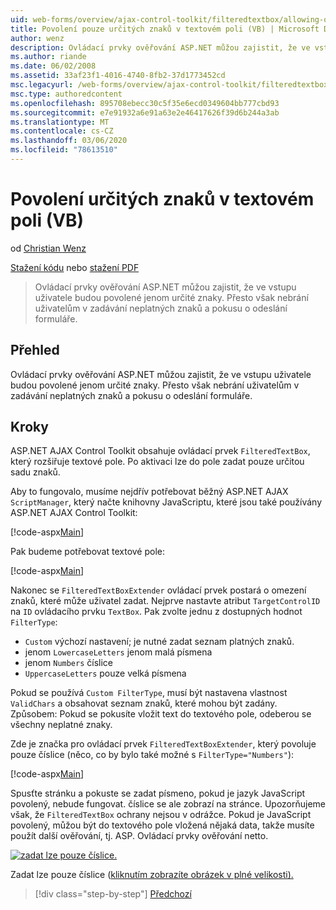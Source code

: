 ```yaml
---
uid: web-forms/overview/ajax-control-toolkit/filteredtextbox/allowing-only-certain-characters-in-a-text-box-vb
title: Povolení pouze určitých znaků v textovém poli (VB) | Microsoft Docs
author: wenz
description: Ovládací prvky ověřování ASP.NET můžou zajistit, že ve vstupu uživatele budou povolené jenom určité znaky. To ale pořád nezabrání uživatelům v zadávání neplatných...
ms.author: riande
ms.date: 06/02/2008
ms.assetid: 33af23f1-4016-4740-8fb2-37d1773452cd
msc.legacyurl: /web-forms/overview/ajax-control-toolkit/filteredtextbox/allowing-only-certain-characters-in-a-text-box-vb
msc.type: authoredcontent
ms.openlocfilehash: 895708ebecc30c5f35e6ecd0349604bb777cbd93
ms.sourcegitcommit: e7e91932a6e91a63e2e46417626f39d6b244a3ab
ms.translationtype: MT
ms.contentlocale: cs-CZ
ms.lasthandoff: 03/06/2020
ms.locfileid: "78613510"
---
```

# <a name="allowing-only-certain-characters-in-a-text-box-vb"></a>Povolení určitých znaků v textovém poli (VB)

od [Christian Wenz](https://github.com/wenz)

[Stažení kódu](https://download.microsoft.com/download/4/c/2/4c2def7a-0d23-4055-91f9-1f18504167d7/FilteredTextBox0.vb.zip) nebo [stažení PDF](https://download.microsoft.com/download/b/6/a/b6ae89ee-df69-4c87-9bfb-ad1eb2b23373/filteredtextbox0VB.pdf)

> Ovládací prvky ověřování ASP.NET můžou zajistit, že ve vstupu uživatele budou povolené jenom určité znaky. Přesto však nebrání uživatelům v zadávání neplatných znaků a pokusu o odeslání formuláře.

## <a name="overview"></a>Přehled

Ovládací prvky ověřování ASP.NET můžou zajistit, že ve vstupu uživatele budou povolené jenom určité znaky. Přesto však nebrání uživatelům v zadávání neplatných znaků a pokusu o odeslání formuláře.

## <a name="steps"></a>Kroky

ASP.NET AJAX Control Toolkit obsahuje ovládací prvek `FilteredTextBox`, který rozšiřuje textové pole. Po aktivaci lze do pole zadat pouze určitou sadu znaků.

Aby to fungovalo, musíme nejdřív potřebovat běžný ASP.NET AJAX `ScriptManager`, který načte knihovny JavaScriptu, které jsou také používány ASP.NET AJAX Control Toolkit:

[!code-aspx[Main](allowing-only-certain-characters-in-a-text-box-vb/samples/sample1.aspx)]

Pak budeme potřebovat textové pole:

[!code-aspx[Main](allowing-only-certain-characters-in-a-text-box-vb/samples/sample2.aspx)]

Nakonec se `FilteredTextBoxExtender` ovládací prvek postará o omezení znaků, které může uživatel zadat. Nejprve nastavte atribut `TargetControlID` na `ID` ovládacího prvku `TextBox`. Pak zvolte jednu z dostupných hodnot `FilterType`:

- `Custom` výchozí nastavení; je nutné zadat seznam platných znaků.
- jenom `LowercaseLetters` jenom malá písmena
- jenom `Numbers` číslice
- `UppercaseLetters` pouze velká písmena

Pokud se používá `Custom FilterType`, musí být nastavena vlastnost `ValidChars` a obsahovat seznam znaků, které mohou být zadány. Způsobem: Pokud se pokusíte vložit text do textového pole, odeberou se všechny neplatné znaky.

Zde je značka pro ovládací prvek `FilteredTextBoxExtender`, který povoluje pouze číslice (něco, co by bylo také možné s `FilterType="Numbers"`):

[!code-aspx[Main](allowing-only-certain-characters-in-a-text-box-vb/samples/sample3.aspx)]

Spusťte stránku a pokuste se zadat písmeno, pokud je jazyk JavaScript povolený, nebude fungovat. číslice se ale zobrazí na stránce. Upozorňujeme však, že `FilteredTextBox` ochrany nejsou v odrážce. Pokud je JavaScript povolený, můžou být do textového pole vložená nějaká data, takže musíte použít další ověřování, tj. ASP. Ovládací prvky ověřování netto.

[![zadat lze pouze číslice.](allowing-only-certain-characters-in-a-text-box-vb/_static/image2.png)](allowing-only-certain-characters-in-a-text-box-vb/_static/image1.png)

Zadat lze pouze číslice ([kliknutím zobrazíte obrázek v plné velikosti).](allowing-only-certain-characters-in-a-text-box-vb/_static/image3.png)

> [!div class="step-by-step"]
> [Předchozí](allowing-only-certain-characters-in-a-text-box-cs.md)

